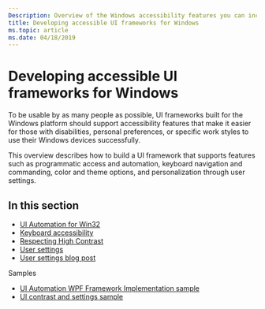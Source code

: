 ```yaml
---
Description: Overview of the Windows accessibility features you can incorporate into your UI framework.
title: Developing accessible UI frameworks for Windows
ms.topic: article
ms.date: 04/18/2019
---
```


# Developing accessible UI frameworks for Windows

To be usable by as many people as possible, UI frameworks built for the Windows platform should support accessibility features that make it easier for those with disabilities, personal preferences, or specific work styles to use their Windows devices successfully.

This overview describes how to build a UI framework that supports features such as programmatic access and automation, keyboard navigation and commanding, color and theme options, and personalization through user settings.

## In this section

- [UI Automation for Win32](https://docs.microsoft.com/windows/desktop/winauto/entry-uiauto-win32)
- [Keyboard accessibility](https://docs.microsoft.com/previous-versions/windows/desktop/dnacc/guidelines-for-keyboard-user-interface-design)
- [Respecting High Contrast](https://docs.microsoft.com/windows/desktop/w8cookbook/high-contrast-mode)
- [User settings](https://docs.microsoft.com/windows/desktop/api/winuser/nf-winuser-systemparametersinfoa)
- [User settings blog post](https://devblogs.microsoft.com/oldnewthing/?p=36243)

Samples

- [UI Automation WPF Framework Implementation sample](https://github.com/Microsoft/WPF-Samples/tree/master/Accessibility)
- [UI contrast and settings sample](https://github.com/microsoftarchive/msdn-code-gallery-microsoft/tree/411c271e537727d737a53fa2cbe99eaecac00cc0/Official%20Windows%20Platform%20Sample/Windows%208%20app%20samples/%5BC%2B%2B%5D-Windows%208%20app%20samples/C%2B%2B/Windows%208%20app%20samples/UI%20contrast%20and%20settings%20sample%20(Windows%208))

